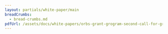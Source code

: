 ```yaml
---
layout: partials/white-paper/main
breadCrumbs:
  - bread-crumbs.md
pdfUrl: /assets/docs/white-papers/orbs-grant-grogram-second-call-for-grants.pdf
---
```

